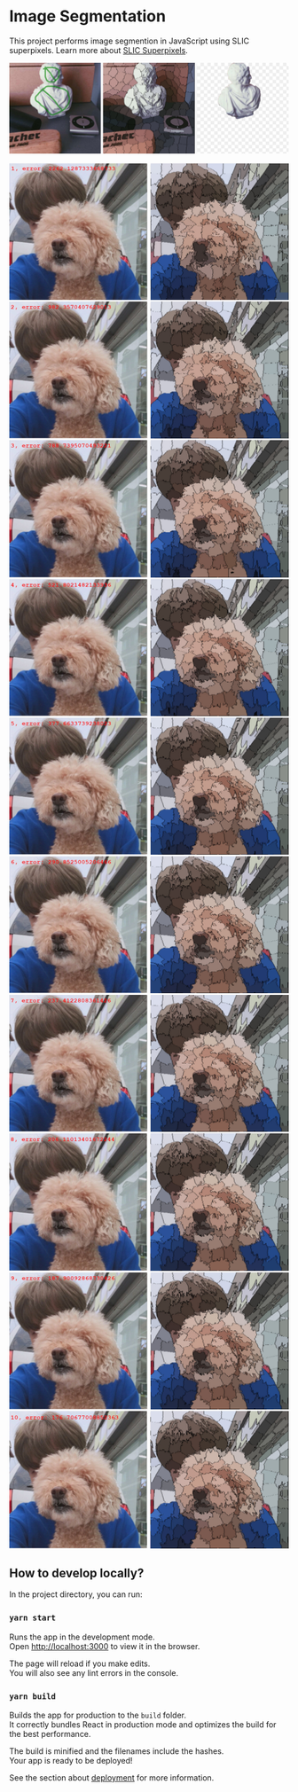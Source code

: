 # Image Segmentation

This project performs image segmention in JavaScript using SLIC superpixels. Learn more about [SLIC Superpixels](https://www.iro.umontreal.ca/~mignotte/IFT6150/Articles/SLIC_Superpixels.pdf).

![](images/intro.jpg)



![](images/sp-1.jpg)
![](images/sp-2.jpg)
![](images/sp-3.jpg)
![](images/sp-4.jpg)
![](images/sp-5.jpg)
![](images/sp-6.jpg)
![](images/sp-7.jpg)
![](images/sp-8.jpg)
![](images/sp-9.jpg)
![](images/sp-10.jpg)


## How to develop locally?

In the project directory, you can run:

### `yarn start`

Runs the app in the development mode.<br />
Open [http://localhost:3000](http://localhost:3000) to view it in the browser.

The page will reload if you make edits.<br />
You will also see any lint errors in the console.

### `yarn build`

Builds the app for production to the `build` folder.<br />
It correctly bundles React in production mode and optimizes the build for the best performance.

The build is minified and the filenames include the hashes.<br />
Your app is ready to be deployed!

See the section about [deployment](https://facebook.github.io/create-react-app/docs/deployment) for more information.
